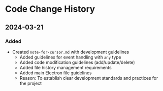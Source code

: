 # Code Change History

## 2024-03-21
### Added
- Created `note-for-cursor.md` with development guidelines
  - Added guidelines for event handling with `any` type
  - Added code modification guidelines (add/update/delete)
  - Added file history management requirements
  - Added main Electron file guidelines
  - Reason: To establish clear development standards and practices for the project 
